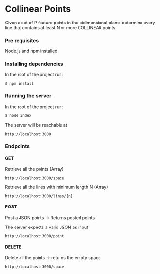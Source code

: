 # Collinear Points

Given a set of P feature points in the bidimensional plane, determine every line that contains at least N or more 
COLLINEAR points.


### Pre requisites
Node.js and npm installed
### Installing dependencies
In the root of the project run: 
```sh
$ npm install
```
### Running the server
In the root of the project run: 
```sh
$ node index
```
The server will be reachable at
 ```sh 
http://localhost:3000
```
### Endpoints

#### GET

Retrieve all the points (Array)
```
http://localhost:3000/space
```

Retrieve all the lines with minimum length N (Array)
```
http://localhost:3000/lines/{n}
```
#### POST

Post a JSON points -> Returns posted points

The server expects a valid JSON as input
```
http://localhost:3000/point
```
#### DELETE

Delete all the points -> returns the empty space
```
http://localhost:3000/space
```
